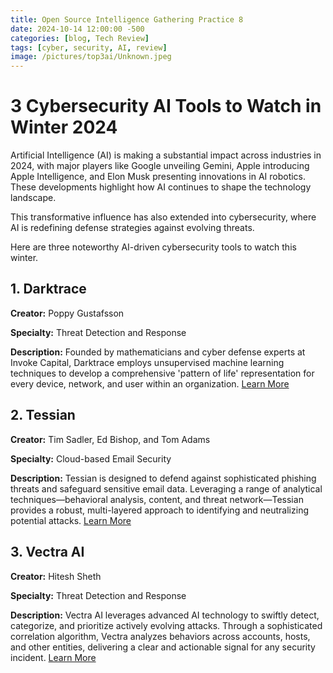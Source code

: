 ```yaml
---
title: Open Source Intelligence Gathering Practice 8
date: 2024-10-14 12:00:00 -500
categories: [blog, Tech Review]
tags: [cyber, security, AI, review]
image: /pictures/top3ai/Unknown.jpeg
---
```



# 3 Cybersecurity AI Tools to Watch in Winter 2024 


Artificial Intelligence (AI) is making a substantial impact across industries in 2024, with major players like Google unveiling Gemini, Apple introducing Apple Intelligence, and Elon Musk presenting innovations in AI robotics. These developments highlight how AI continues to shape the technology landscape.

This transformative influence has also extended into cybersecurity, where AI is redefining defense strategies against evolving threats.

Here are three noteworthy AI-driven cybersecurity tools to watch this winter.


## 1. Darktrace


**Creator:** Poppy Gustafsson 

**Specialty:** Threat Detection and Response

**Description:** Founded by mathematicians and cyber defense experts at Invoke Capital, Darktrace employs unsupervised machine learning techniques to develop a comprehensive 'pattern of life' representation for every device, network, and user within an organization. [Learn More](https://darktrace.com/)


## 2. Tessian 


**Creator:** Tim Sadler, Ed Bishop, and Tom Adams 

**Specialty:** Cloud-based Email Security

**Description:** Tessian is designed to defend against sophisticated phishing threats and safeguard sensitive email data. Leveraging a range of analytical techniques—behavioral analysis, content, and threat network—Tessian provides a robust, multi-layered approach to identifying and neutralizing potential attacks. [Learn More](https://www.tessian.com/#:~:text=The%20Tessian%20platform%20uses%20a,across%20the%20entire%20Tessian%20community.)



## 3. Vectra AI 


**Creator:** Hitesh Sheth

**Specialty:** Threat Detection and Response

**Description:** Vectra AI leverages advanced AI technology to swiftly detect, categorize, and prioritize actively evolving attacks. Through a sophisticated correlation algorithm, Vectra analyzes behaviors across accounts, hosts, and other entities, delivering a clear and actionable signal for any security incident. [Learn More](https://www.vectra.ai/topics/ai-security)

